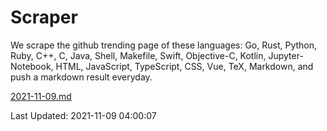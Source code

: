 # Scraper

We scrape the github trending page of these languages: Go, Rust, Python, Ruby, C++, C, Java, Shell, Makefile, Swift, Objective-C, Kotlin, Jupyter-Notebook, HTML, JavaScript, TypeScript, CSS, Vue, TeX, Markdown, and push a markdown result everyday.

[2021-11-09.md](https://github.com/yangwenmai/github-trending-backup/blob/master/2021-11-09.md)

Last Updated: 2021-11-09 04:00:07